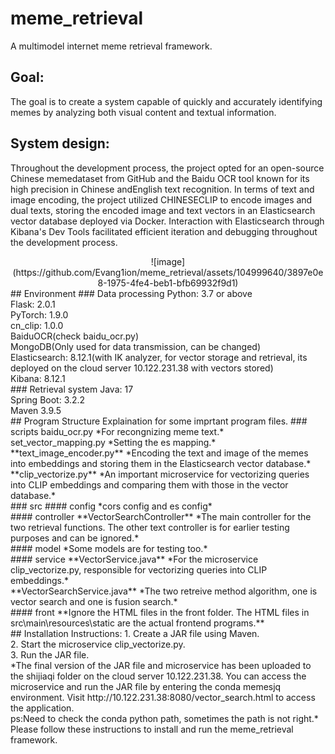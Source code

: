 # meme_retrieval
A multimodel internet meme retrieval framework.
## Goal:
The goal is to create a system capable of quickly and accurately identifying memes by analyzing both visual content and textual information. 
## System design:
Throughout the development process, the project opted for an open-source Chinese memedataset from GitHub and the Baidu OCR tool known for its high precision in Chinese andEnglish text recognition. In terms of text and image encoding, the project utilized CHINESECLIP to encode images and dual texts, storing the encoded image and text vectors in an Elasticsearch vector database deployed via Docker. Interaction with Elasticsearch through Kibana's Dev Tools facilitated efficient iteration and debugging throughout the development process. 
<center>![image](https://github.com/Evang1ion/meme_retrieval/assets/104999640/3897e0e8-1975-4fe4-beb1-bfb69932f9d1)</center>
## Environment
### Data processing
Python: 3.7 or above<br>
Flask: 2.0.1<br>
PyTorch: 1.9.0<br>
cn_clip: 1.0.0<br>
BaiduOCR(check baidu_ocr.py)<br>
MongoDB(Only used for data transmission, can be changed)<br>
Elasticsearch: 8.12.1(with IK analyzer, for vector storage and retrieval, its deployed on the cloud server 10.122.231.38 with vectors stored)<br>
Kibana: 8.12.1<br>
### Retrieval system
Java: 17<br>
Spring Boot: 3.2.2<br>
Maven 3.9.5<br>
## Program Structure
Explaination for some imprtant program files.
### scripts
baidu_ocr.py *For recongnizing meme text.*<br>
set_vector_mapping.py *Setting the es mapping.*<br>
**text_image_encoder.py** *Encoding the text and image of the memes into embeddings and storing them in the Elasticsearch vector database.*<br>
**clip_vectorize.py** *An important microservice for vectorizing queries into CLIP embeddings and comparing them with those in the vector database.*<br>
### src
#### config
*cors config and es config*<br>
#### controller
**VectorSearchController** *The main controller for the two retrieval functions. The other text controller is for earlier testing purposes and can be ignored.*<br>
#### model
*Some models are for testing too.*<br>
#### service
**VectorService.java** *For the microservice clip_vectorize.py, responsible for vectorizing queries into CLIP embeddings.*<br>
**VectorSearchService.java** *The two retreive method algorithm, one is vector search and one is fusion search.*<br>
#### front
**Ignore the HTML files in the front folder. The HTML files in src\main\resources\static are the actual frontend programs.**<br>
## Installation Instructions: 
1. Create a JAR file using Maven.<br>
2. Start the microservice clip_vectorize.py.<br>
3. Run the JAR file.<br>
*The final version of the JAR file and microservice has been uploaded to the shijiaqi folder on the cloud server 10.122.231.38. You can access the microservice and run the JAR file by entering the conda memesjq environment. Visit http://10.122.231.38:8080/vector_search.html to access the application. <br>ps:Need to check the conda python path, sometimes the path is not right.*<br>
Please follow these instructions to install and run the meme_retrieval framework.
